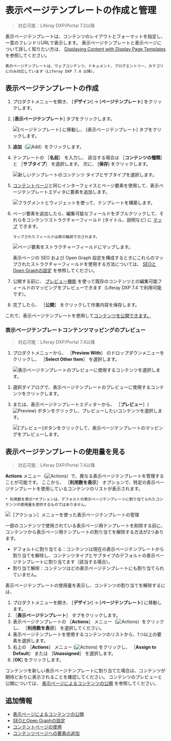 # 表示ページテンプレートの作成と管理

> 対応可能：Liferay DXP/Portal 7.3以降

表示ページテンプレートは、コンテンツのレイアウトとフォーマットを指定し、一意のフレンドリURLで表示します。 表示ページテンプレートと表示ページについて詳しく知りたい方は、 [Displaying Content with Display Page Templates](./about-display-page-templates-and-display-pages.md)を参照してください。

```{note}
表示ページテンプレートは、ウェブコンテンツ、ドキュメント、ブログエントリー、カテゴリにのみ対応しています（Liferay DXP 7.4 以降）。
```

<a name="creating-a-display-page-template" />

## 表示ページテンプレートの作成

1. プロダクトメニューを開き、 [**デザイン**] &rarr; [**ページテンプレート**] をクリックします。

1. [**表示ページテンプレート**] タブをクリックします。

   ![[ページテンプレート] に移動し、 [表示ページテンプレート] タブをクリックします。](./creating-and-managing-display-page-templates/images/02.png)

1. **追加**（![Add](./../../../images/icon-add.png)）をクリックします。

1. テンプレートの ［**名前**］ を入力し、 該当する場合は ［**コンテンツの種類**］ と ［**サブタイプ**］ を選択します。 次に、 [**保存**] をクリックします。

   ![新しいテンプレートのコンテンツ タイプとサブタイプを選択します。](./creating-and-managing-display-page-templates/images/03.png)

1. [コンテントページ](../../creating-pages/using-content-pages/content-page-editor-ui-reference.md)と同じインターフェイスとページ要素を使用して、表示ページテンプレートエディタに要素を追加します。

   ![フラグメントとウィジェットを使って、テンプレートを構築します。](./creating-and-managing-display-page-templates/images/04.png)

1. ページ要素を追加したら、編集可能なフィールドをダブルクリックして、それらをコンテンツストラクチャーフィールド (タイトル、説明など) に [マップ](../../creating-pages/page-fragments-and-widgets/using-fragments/configuring-fragments/fragment-sub-elements-reference.md#mapping-settings) できます。

   ```{tip}
   マップされたフィールドは紫の輪郭で示されます。
   ```

   ![ページ要素をストラクチャーフィールドにマップします。](./creating-and-managing-display-page-templates/images/05.png)

   表示ページの SEO および Open Graph 設定を構成するときにこれらのマップされたストラクチャーフィールドを使用する方法については、 [SEOとOpen Graphの設定](./configuring-seo-and-open-graph.md) を参照してください。

1. 公開する前に、 [プレビュー機能](#preview-the-display-page-template-content-mappings) を使って既存のコンテンツとの編集可能フィールドのマッピングをプレビューできます（Liferay DXP 7.4 で利用可能です）。

1. 完了したら、 ［**公開**］ をクリックして作業内容を保存します。

これで、表示ページテンプレートを使用して[コンテンツを公開できます。](./publishing-content-with-display-pages.md)

<a name="preview-the-display-page-template-content-mappings" />

### 表示ページテンプレートコンテンツマッピングのプレビュー

> 対応可能：Liferay DXP/Portal 7.4以降

1. プロダクトメニューから、 ［**Preview With**］ のドロップダウンメニューをクリックし、 ［**Select Other Item**］ を選択します。

   ![表示ページテンプレートのプレビューに使用するコンテンツを選択します。](./creating-and-managing-display-page-templates/images/07.png)

1. 選択ダイアログで、表示ページテンプレートのプレビューに使用するコンテンツをクリックします。
1. または、表示ページテンプレートエディターから、 ［**プレビュー**］(![Preview](../../../images/icon-preview.png)) ボタンをクリックし、プレビューしたいコンテンツを選択します。

   ![ [プレビュー]ボタンをクリックして、表示ページテンプレートのマッピングをプレビューします。](./creating-and-managing-display-page-templates/images/08.png)

<a name="viewing-display-page-template-usage" />

## 表示ページテンプレートの使用量を見る

> 対応可能：Liferay DXP/Portal 7.4以降

**Actions** メニュー（![Actions](../../../images/icon-actions.png)）で、異なる表示ページテンプレートを管理することが可能です。 ここから、 ［**利用数を表示**］ オプションで、特定の表示ページテンプレートを使用しているコンテンツのリストが表示されます。

```{note}
* 利用数を表示*オプションは、デフォルトの表示ページテンプレートに割り当てられたコンテンツの使用量を提供するものではありません。
```

![［アクション］メニューを使った表示ページテンプレートの管理](./creating-and-managing-display-page-templates/images/06.png)

一部のコンテンツで使用されている表示ページ用テンプレートを削除する前に、コンテンツから表示ページ用テンプレートの割り当てを解除する方法が2つあります。

- デフォルトに割り当てる：コンテンツは現在の表示ページテンプレートから割り当てを解除し、コンテンツタイプとサブタイプのデフォルトの表示ページテンプレートに割り当てます（該当する場合）。
- 割り当て解除：コンテンツはどの表示ページテンプレートにも割り当てられていません。

表示ページテンプレートの使用量を表示し、コンテンツの割り当てを解除するには、

1. プロダクトメニューを開き、 [**デザイン**] &rarr; [**ページテンプレート**] に移動します。
1. ［**表示ページテンプレート**］ タブをクリックします。
1. 表示ページテンプレートの ［**Actions**］ メニュー（![Actions](../../../images/icon-actions.png)）をクリックし、 ［**利用数を表示**］ を選択してください。
1. 表示ページテンプレートを使用するコンテンツのリストから、1つ以上の要素を選択します。
1. 右上の ［**Actions**］ メニュー (![Actions](../../../images/icon-actions.png)) をクリックし、 ［**Assign to Default**］ または ［**Unassigned**］ を選択します。
1. [**OK**] をクリックします。

コンテンツを新しい表示ページテンプレートに割り当てた場合は、コンテンツが期待どおりに表示されることを確認してください。 コンテンツのプレビューと公開については、 [表示ページによるコンテンツの公開](./publishing-content-with-display-pages.md) を参照してください。

<a name="additional-information" />

## 追加情報

- [表示ページによるコンテンツの公開](./publishing-content-with-display-pages.md)
- [SEOとOpen Graphの設定](./configuring-seo-and-open-graph.md)
- [コンテントページの使用](./../../creating-pages/using-content-pages.md)
- [コンテンツページへの要素の追加](../../creating-pages/using-content-pages/adding-elements-to-content-pages.md)
